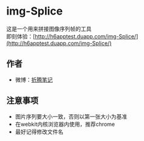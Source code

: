 #  img-Splice
这是一个用来拼接图像序列帧的工具    
即刻体验：[http://h6apptest.duapp.com/img-Splice/](http://h6apptest.duapp.com/img-Splice/)

## 作者
* 微博：[折腾笔记](http://weibo.com/u/1326039884)

## 注意事项
* 图片序列要大小一致，否则以第一张大小为基准
* 在webkit内核浏览器内使用，推荐chrome
* 最好记得修改文件名